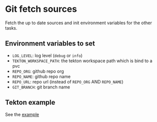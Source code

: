 # Git fetch sources

Fetch the up to date sources and init environment variables for the other tasks.

## Environment variables to set

* `LOG_LEVEL`: log level (`debug` or `info`)
* `TEKTON_WORKSPACE_PATH`: the tekton workspace path which is bind to a pvc
* `REPO_ORG`: github repo org
* `REPO_NAME`: github repo name
* `REPO_URL`: repo url (instead of `REPO_ORG` AND `REPO_NAME`)
* `GIT_BRANCH`: git branch name

## Tekton example

See the [example](./git-fetch-sources.yaml)
